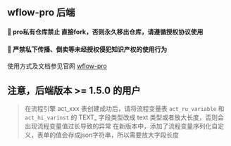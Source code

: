 ## wflow-pro 后端

#### 📌 pro私有仓库禁止 直接fork，否则永久移出仓库，请遵循授权协议使用

#### 📢 严禁私下传播、倒卖等未经授权侵犯知识产权的使用行为

使用方式及文档参见官网 [wflow-pro](http://wflow.willianfu.top/docs/dev-pro/project.html)

## 注意，后端版本 >= 1.5.0 的用户
> 在流程引擎 act_xxx 表创建成功后，请将流程变量表
> `act_ru_variable` 和 `act_hi_varinst` 的 TEXT_ 字段类型改成 text 类型或者放大长度，否则会出现流程变量值过长导致的异常
> 在新版本中，添加了流程变量序列化自定义，表单的值会存成json字符串，所以需要放大字段长度
